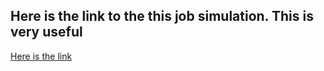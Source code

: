 ## Here is the link to the this job simulation. This is very useful

[Here is the link](https://www.theforage.com/virtual-experience/hzmoNKtzvAzXsEqx8/accenture-north-america/data-analytics-mmlb/project-understanding)